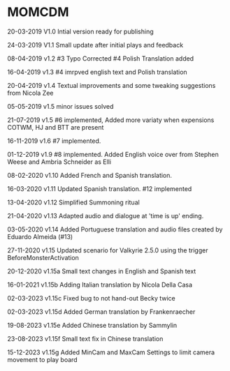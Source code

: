 # MOMCDM

20-03-2019 V1.0 Intial version ready for publishing

24-03-2019 V1.1 Small update after initial plays and feedback

08-04-2019 v1.2 #3 Typo Corrected #4 Polish Translation added

16-04-2019 v1.3 #4 imrpved english text and Polish translation

20-04-2019 v1.4 Textual improvements and some tweaking suggestions from Nicola Zee

05-05-2019 v1.5 minor issues solved

21-07-2019 v1.5 #6 implemented, Added more variaty when expensions COTWM, HJ and BTT are present

16-11-2019 v1.6 #7 implemented.

01-12-2019 v1.9 #8 implemented. Added English voice over from Stephen Weese and Ambria Schneider as Elli

08-02-2020 v1.10 Added French and Spanish translation.

16-03-2020 v1.11 Updated Spanish translation. #12 implemented

13-04-2020 v1.12 Simplified Summoning ritual

21-04-2020 v1.13 Adapted audio and dialogue at 'time is up' ending.

03-05-2020 v1.14 Added Portuguese translation and audio files created by Eduardo Almeida (#13)

27-11-2020 v1.15 Updated scenario for Valkyrie 2.5.0 using the trigger BeforeMonsterActivation

20-12-2020 v1.15a Small text changes in English and Spanish text

16-01-2021 v1.15b Adding Italian translation by Nicola Della Casa

02-03-2023 v1.15c Fixed bug to not hand-out Becky twice

02-03-2023 v1.15d Added German translation by Frankenraecher

19-08-2023 v1.15e Added Chinese translation by Sammylin

23-08-2023 v1.15f Small text fix in Chinese translation

15-12-2023 v1.15g Added MinCam and MaxCam Settings to limit camera movement to play board
